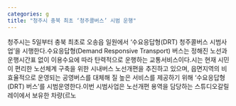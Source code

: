 ```yaml
---
categories: g
title: "청주시 충북 최초 ‘청주콜버스’ 시범 운행"
---
```

청주시는 5일부터 충북 최초로 오송읍 일원에서 ‘수요응답형(DRT) 청주콜버스 시범사업’을 시행한다.수요응답형(Demand Responsive Transport) 버스는 정해진 노선과 운행시간표 없이 이용수요에 따라 탄력적으로 운행하는 교통서비스이다.시는 현재 시민이 편리한 노선체계 구축을 위한 시내버스 노선개편을 추진하고 있으며, 읍면지역의 비효율적으로 운영되는 공영버스를 대체해 질 높은 서비스를 제공하기 위해 ‘수요응답형(DRT) 버스’를 시범운영한다.이번 시범사업은 노선개편 용역을 담당하는 스튜디오갈릴레이에서 보유한 차량(르노